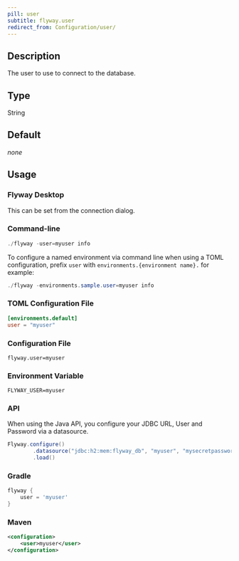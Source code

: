 ```yaml
---
pill: user
subtitle: flyway.user
redirect_from: Configuration/user/
---
```


## Description

The user to use to connect to the database.

## Type

String

## Default

<i>none</i>

## Usage

### Flyway Desktop

This can be set from the connection dialog.

### Command-line

```powershell
./flyway -user=myuser info
```

To configure a named environment via command line when using a TOML configuration, prefix `user` with `environments.{environment name}.` for example:

```powershell
./flyway -environments.sample.user=myuser info
```

### TOML Configuration File

```toml
[environments.default]
user = "myuser"
```

### Configuration File

```properties
flyway.user=myuser
```

### Environment Variable

```properties
FLYWAY_USER=myuser
```

### API

When using the Java API, you configure your JDBC URL, User and Password via a datasource.

```java
Flyway.configure()
        .datasource("jdbc:h2:mem:flyway_db", "myuser", "mysecretpassword")
        .load()
```

### Gradle

```groovy
flyway {
    user = 'myuser'
}
```

### Maven

```xml
<configuration>
    <user>myuser</user>
</configuration>
```
